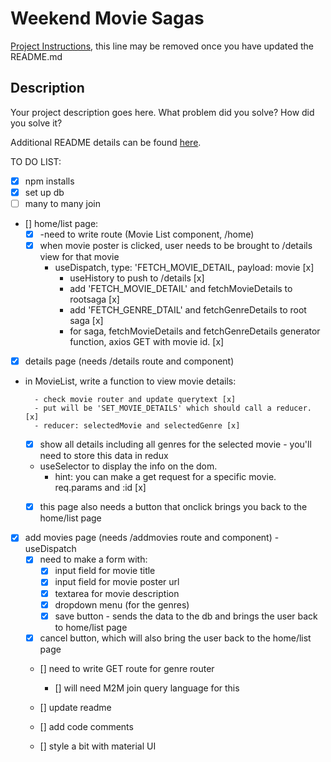 # Weekend Movie Sagas

[Project Instructions](./INSTRUCTIONS.md), this line may be removed once you have updated the README.md

## Description

Your project description goes here. What problem did you solve? How did you solve it?

Additional README details can be found [here](https://github.com/PrimeAcademy/readme-template/blob/master/README.md).

TO DO LIST:

- [x] npm installs
- [x] set up db
- [ ] many to many join

- [] home/list page:
    - [x] -need to write route (Movie List component, /home)
    - [x] when movie poster is clicked, user needs to be brought to /details view for that movie
      - useDispatch, type: 'FETCH_MOVIE_DETAIL, payload: movie [x]
        - useHistory to push to /details [x]
        - add 'FETCH_MOVIE_DETAIL' and fetchMovieDetails to rootsaga [x]
        - add 'FETCH_GENRE_DTAIL' and fetchGenreDetails to root saga [x]
        - for saga, fetchMovieDetails and fetchGenreDetails generator function, axios GET with movie id. [x]  

- [x] details page (needs /details route and component)
- in MovieList, write a function to view movie details:
        
        - check movie router and update querytext [x]
        - put will be 'SET_MOVIE_DETAILS' which should call a reducer. [x]
        - reducer: selectedMovie and selectedGenre [x]
    - [x] show all details including all genres for the selected movie - you'll need to store this data in redux
    - useSelector to display the info on the dom.
        - hint: you can make a get request for a specific movie. req.params and :id [x]
    -  [x] this page also needs a button that onclick brings you back to the home/list page


- [x] add movies page (needs /addmovies route and component)
    -useDispatch
    - [x] need to make a form with:
        - [x] input field for movie title
        - [x] input field for movie poster url
        - [x] textarea for movie description
        - [x] dropdown menu (for the genres)
        - [x] save button - sends the data to the db and brings the user back to home/list page
    - [x] cancel button, which will also bring the user back to the home/list page
    - [] need to write GET route for genre router
        - [] will need M2M join query language for this

    - [] update readme
    - [] add code comments
    - [] style a bit with material UI
